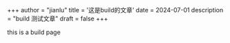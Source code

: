 +++
author = "jianlu"
title = '这是build的文章'
date = 2024-07-01
description = "build 测试文章"
draft = false
+++

this is a build page 
